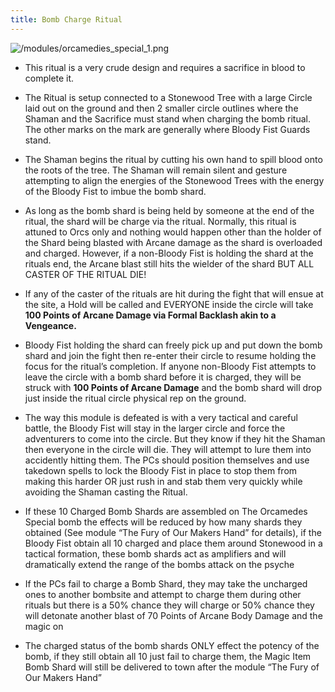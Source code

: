 ```yaml
---
title: Bomb Charge Ritual
---
```


![/modules/orcamedies_special_1.png](/modules/orcamedies_special_1.png "{width='50%'}" )

 - This ritual is a very crude design and requires a sacrifice in blood to complete it.

 - The Ritual is setup connected to a Stonewood Tree with a large Circle laid out on the ground and then 2 smaller circle outlines where the Shaman and the Sacrifice must stand when charging the bomb ritual. The other marks on the mark are generally where Bloody Fist Guards stand.

 - The Shaman begins the ritual by cutting his own hand to spill blood onto the roots of the tree. The Shaman will remain silent and gesture attempting to align the energies of the Stonewood Trees with the energy of the Bloody Fist to imbue the bomb shard. 

 - As long as the bomb shard is being held by someone at the end of the ritual, the shard will be charge via the ritual. Normally, this ritual is attuned to Orcs only and nothing would happen other than the holder of the Shard being blasted with Arcane damage as the shard is overloaded and charged. However, if a non-Bloody Fist is holding the shard at the rituals end, the Arcane blast still hits the wielder of the shard BUT ALL CASTER OF THE RITUAL DIE!

 - If any of the caster of the rituals are hit during the fight that will ensue at the site, a Hold will be called and EVERYONE inside the circle will take **100 Points of Arcane Damage via Formal Backlash akin to a Vengeance.**

 - Bloody Fist holding the shard can freely pick up and put down the bomb shard and join the fight then re-enter their circle to resume holding the focus for the ritual’s completion. If anyone non-Bloody Fist attempts to leave the circle with a bomb shard before it is charged, they will be struck with **100 Points of Arcane Damage** and the bomb shard will drop just inside the ritual circle physical rep on the ground.

 - The way this module is defeated is with a very tactical and careful battle, the Bloody Fist will stay in the larger circle and force the adventurers to come into the circle. But they know if they hit the Shaman then everyone in the circle will die. They will attempt to lure them into accidently hitting them. The PCs should position themselves and use takedown spells to lock the Bloody Fist in place to stop them from making this harder OR just rush in and stab them very quickly while avoiding the Shaman casting the Ritual. 

 - If these 10 Charged Bomb Shards are assembled on The Orcamedes Special bomb the effects will be reduced by how many shards they obtained (See module “The Fury of Our Makers Hand” for details), if the Bloody Fist obtain all 10 charged and place them around Stonewood in a tactical formation, these bomb shards act as amplifiers and will dramatically extend the range of the bombs attack on the psyche

 - If the PCs fail to charge a Bomb Shard, they may take the uncharged ones to another bombsite and attempt to charge them during other rituals but there is a 50% chance they will charge or 50% chance they will detonate another blast of 70 Points of Arcane Body Damage and the magic on

 - The charged status of the bomb shards ONLY effect the potency of the bomb, if they still obtain all 10 just fail to charge them, the Magic Item Bomb Shard will still be delivered to town after the module “The Fury of Our Makers Hand”